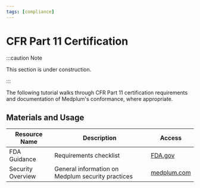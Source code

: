 ```yaml
---
tags: [compliance]
---
```


# CFR Part 11 Certification

:::caution Note

This section is under construction.

:::

The following tutorial walks through CFR Part 11 certification requirements and documentation of Medplum's conformance, where appropriate.

## Materials and Usage

| Resource Name     | Description                                       | Access                                                                                                                                                     |
| ----------------- | ------------------------------------------------- | ---------------------------------------------------------------------------------------------------------------------------------------------------------- |
| FDA Guidance      | Requirements checklist                            | [FDA.gov](https://www.fda.gov/regulatory-information/search-fda-guidance-documents/part-11-electronic-records-electronic-signatures-scope-and-application) |
| Security Overview | General information on Medplum security practices | [medplum.com](https://www.medplum.com/security)                                                                                                            |
